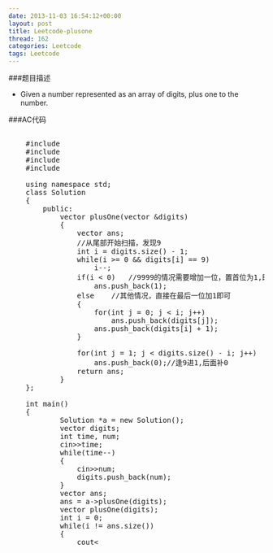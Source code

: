 ```yaml
---
date: 2013-11-03 16:54:12+00:00
layout: post
title: Leetcode-plusone
thread: 162
categories: Leetcode
tags: Leetcode
---
```

###题目描述
*   Given a number represented as an array of digits, plus one to the number.

###AC代码
<pre class="prettyprint linenums">

    #include <iostream>
    #include <cstdio>
    #include <vector>
    #include <string>
    
    using namespace std;
    class Solution
    {
    	public:
    		vector<int> plusOne(vector<int> &digits)
    		{
    			vector<int> ans;
    			//从尾部开始扫描，发现9
    			int i = digits.size() - 1;
    			while(i >= 0 && digits[i] == 9)
    				i--;
    			if(i < 0)	//9999的情况需要增加一位，置首位为1,即10000
    				ans.push_back(1);
    			else	//其他情况，直接在最后一位加1即可
    			{
    				for(int j = 0; j < i; j++)
    					ans.push_back(digits[j]);
    				ans.push_back(digits[i] + 1);
    			}
    
    			for(int j = 1; j < digits.size() - i; j++)
    				ans.push_back(0);//逢9进1,后面补0
    			return ans;
    		}
    };
    
    int main()
    {
        	Solution *a = new Solution();
        	vector<int> digits;
        	int time, num;
        	cin>>time;
        	while(time--)
        	{
        		cin>>num;
        		digits.push_back(num);
        	}
        	vector<int> ans;
        	ans = a->plusOne(digits);
        	vector<int> plusOne(digits);
        	int i = 0;
        	while(i != ans.size())
        	{
        		cout<<ans[i]<<" ";
        		i++;
        	}
        	cout<<endl;
        	return 0;
    
    }
</pre>